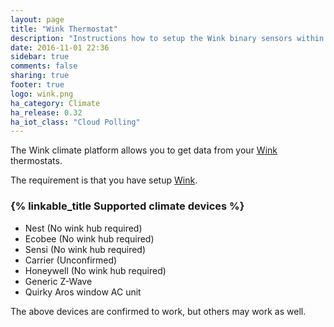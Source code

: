 ```yaml
---
layout: page
title: "Wink Thermostat"
description: "Instructions how to setup the Wink binary sensors within Home Assistant."
date: 2016-11-01 22:36
sidebar: true
comments: false
sharing: true
footer: true
logo: wink.png
ha_category: Climate
ha_release: 0.32
ha_iot_class: "Cloud Polling"
---
```



The Wink climate platform allows you to get data from your [Wink](http://www.wink.com/) thermostats.

The requirement is that you have setup [Wink](/components/wink/).


### {% linkable_title Supported climate devices %}

- Nest (No wink hub required)
- Ecobee (No wink hub required)
- Sensi (No wink hub required)
- Carrier (Unconfirmed)
- Honeywell (No wink hub required)
- Generic Z-Wave
- Quirky Aros window AC unit

<p class='note'>
The above devices are confirmed to work, but others may work as well.
</p>

